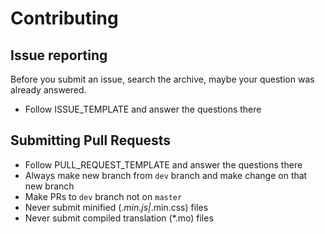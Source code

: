 # Contributing

## Issue reporting

Before you submit an issue, search the archive, maybe your question was already answered.

* Follow ISSUE_TEMPLATE and answer the questions there

## Submitting Pull Requests

* Follow PULL_REQUEST_TEMPLATE and answer the questions there
* Always make new branch from ```dev``` branch and make change on that new branch
* Make PRs to ```dev``` branch not on ```master```
* Never submit minified (*.min.js|*.min.css) files
* Never submit compiled translation (*.mo) files
